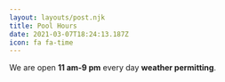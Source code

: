 ```yaml
---
layout: layouts/post.njk
title: Pool Hours
date: 2021-03-07T18:24:13.187Z
icon: fa fa-time
---
```

We are open **11 am-9 pm** every day **weather permitting**.